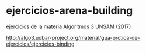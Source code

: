 # ejercicios-arena-building


ejercicios de la materia Algoritmos 3 UNSAM (2017)

http://algo3.uqbar-project.org/material/gua-prctica-de-ejercicios/ejercicios-binding
